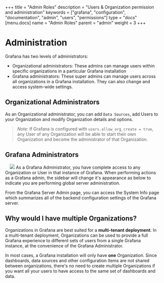 +++
title = "Admin Roles"
description = "Users & Organization permission and administration"
keywords = ["grafana", "configuration", "documentation", "admin", "users", "permissions"]
type = "docs"
[menu.docs]
name = "Admin Roles"
parent = "admin"
weight = 3
+++

# Administration

Grafana has two levels of administrators:

* Organizational administrators: These admins can manage users within specific organizations in a particular Grafana installation
* Grafana administrators: These super admins can manage users across all organizations in a Grafana installation. They can also change and access system-wide settings.

## Organizational Administrators

As an Organizational administrator, you can add `Data Sources`, add Users to your Organization and
modify Organization details and options.

> *Note*: If Grafana is configured with `users.allow_org_create = true`, any User of any Organization will be able to
> start their own Organization and become the administrator of that Organization.


## Grafana Administrators

<img src="img/v2/admin_sidenav.png" class="right" style="margin-left: 15px">
As a Grafana Administrator, you have complete access to any Organization or User in that instance of Grafana.
When performing actions as a Grafana admin, the sidebar will change it's appearance as below to indicate you are performing global server administration.

From the Grafana Server Admin page, you can access the System Info page which summarizes all of the backend configuration settings of the Grafana server.

## Why would I have multiple Organizations?

Organizations in Grafana are best suited for a **multi-tenant deployment**. In a multi-tenant deployment,
Organizations can be used to provide a full Grafana experience to different sets of users from a single Grafana instance,
at the convenience of the Grafana Administrator.

In most cases, a Grafana installation will only have **one** Organization. Since dashboards, data sources and other configuration items are not shared between organizations, there's no need to create multiple Organizations if you want all your users to have access to the same set of dashboards and data.
